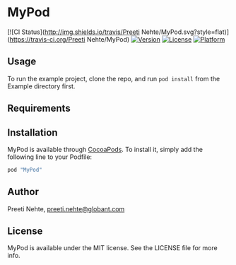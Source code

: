 # MyPod

[![CI Status](http://img.shields.io/travis/Preeti Nehte/MyPod.svg?style=flat)](https://travis-ci.org/Preeti Nehte/MyPod)
[![Version](https://img.shields.io/cocoapods/v/MyPod.svg?style=flat)](http://cocoapods.org/pods/MyPod)
[![License](https://img.shields.io/cocoapods/l/MyPod.svg?style=flat)](http://cocoapods.org/pods/MyPod)
[![Platform](https://img.shields.io/cocoapods/p/MyPod.svg?style=flat)](http://cocoapods.org/pods/MyPod)

## Usage

To run the example project, clone the repo, and run `pod install` from the Example directory first.

## Requirements

## Installation

MyPod is available through [CocoaPods](http://cocoapods.org). To install
it, simply add the following line to your Podfile:

```ruby
pod "MyPod"
```

## Author

Preeti Nehte, preeti.nehte@globant.com

## License

MyPod is available under the MIT license. See the LICENSE file for more info.
